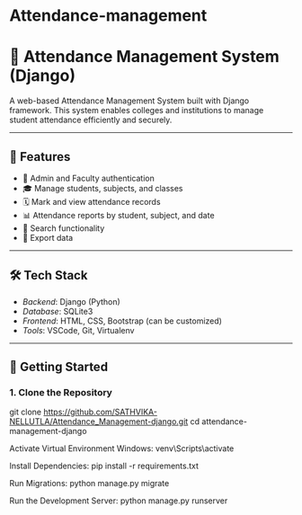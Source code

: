 # Attendance-management

# 🏫 Attendance Management System (Django)

A web-based Attendance Management System built with Django framework. This system enables colleges and institutions to manage student attendance efficiently and securely.

---

## 📌 Features

- 🔐 Admin and Faculty authentication
- 🎓 Manage students, subjects, and classes
- 🗓 Mark and view attendance records
- 📊 Attendance reports by student, subject, and date
- 🔎 Search functionality
- 🧾 Export data

---

## 🛠 Tech Stack

- *Backend*: Django (Python)
- *Database*: SQLite3
- *Frontend*: HTML, CSS, Bootstrap (can be customized)
- *Tools*: VSCode, Git, Virtualenv

---

## 🚀 Getting Started

### 1. Clone the Repository
git clone https://github.com/SATHVIKA-NELLUTLA/Attendance_Management-django.git
cd attendance-management-django

Activate Virtual Environment
Windows:
venv\Scripts\activate

Install Dependencies:
pip install -r requirements.txt

Run Migrations:
python manage.py migrate

Run the Development Server:
python manage.py runserver
